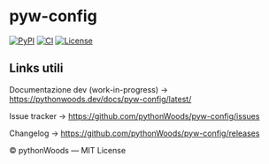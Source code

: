 # pyw-config
[![PyPI](https://img.shields.io/pypi/v/pyw-config.svg)](https://pypi.org/project/pyw-config/)
[![CI](https://github.com/pythonWoods/pyw-config/actions/workflows/ci.yml/badge.svg)](https://github.com/pythonWoods/pyw-config/actions/workflows/ci.yml)
[![License](https://img.shields.io/badge/License-MIT-yellow.svg)](LICENSE)


## Links utili
Documentazione dev (work-in-progress) → https://pythonwoods.dev/docs/pyw-config/latest/

Issue tracker → https://github.com/pythonWoods/pyw-config/issues

Changelog → https://github.com/pythonWoods/pyw-config/releases

© pythonWoods — MIT License